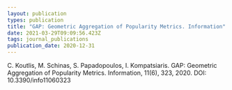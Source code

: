 ```yaml
---
layout: publication
types: publication
title: "GAP: Geometric Aggregation of Popularity Metrics. Information"
date: 2021-03-29T09:09:56.423Z
tags: journal_publications
publication_date: 2020-12-31
---
```

C. Koutlis, M. Schinas, S. Papadopoulos, I. Kompatsiaris. GAP: Geometric Aggregation of Popularity Metrics. Information, 11(6), 323, 2020. DOI: 10.3390/info11060323